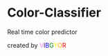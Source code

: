 # Color-Classifier
Real time color predictor 

created by <font color="violet">V</font><font color="Indigo">I</font><font color="blue">B</font><font color="green">G</font><font color="Yellow">Y</font><font color="orange">O</font><font color="red">R</font>
